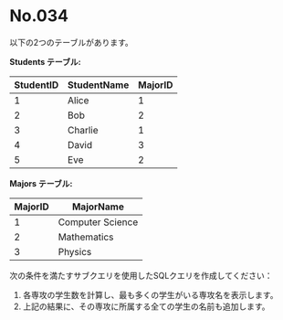 # No.034

以下の2つのテーブルがあります。

**Students テーブル:**

| StudentID | StudentName | MajorID |
|-----------|-------------|---------|
| 1         | Alice       | 1       |
| 2         | Bob         | 2       |
| 3         | Charlie     | 1       |
| 4         | David       | 3       |
| 5         | Eve         | 2       |

**Majors テーブル:**

| MajorID | MajorName      |
|---------|----------------|
| 1       | Computer Science |
| 2       | Mathematics    |
| 3       | Physics        |

次の条件を満たすサブクエリを使用したSQLクエリを作成してください：

1. 各専攻の学生数を計算し、最も多くの学生がいる専攻名を表示します。
2. 上記の結果に、その専攻に所属する全ての学生の名前も追加します。
